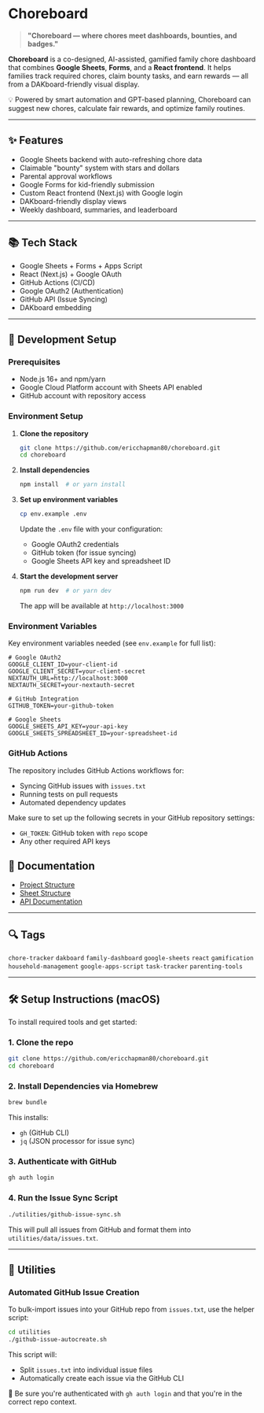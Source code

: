 # Choreboard

> **"Choreboard — where chores meet dashboards, bounties, and badges."**

**Choreboard** is a co-designed, AI-assisted, gamified family chore dashboard that combines **Google Sheets**, **Forms**, and a **React frontend**. It helps families track required chores, claim bounty tasks, and earn rewards — all from a DAKboard-friendly visual display.

💡 Powered by smart automation and GPT-based planning, Choreboard can suggest new chores, calculate fair rewards, and optimize family routines.

---

## ✨ Features

- Google Sheets backend with auto-refreshing chore data
- Claimable "bounty" system with stars and dollars
- Parental approval workflows
- Google Forms for kid-friendly submission
- Custom React frontend (Next.js) with Google login
- DAKboard-friendly display views
- Weekly dashboard, summaries, and leaderboard

---

## 📚 Tech Stack

- Google Sheets + Forms + Apps Script
- React (Next.js) + Google OAuth
- GitHub Actions (CI/CD)
- Google OAuth2 (Authentication)
- GitHub API (Issue Syncing)
- DAKboard embedding

---

## 🚀 Development Setup

### Prerequisites

- Node.js 16+ and npm/yarn
- Google Cloud Platform account with Sheets API enabled
- GitHub account with repository access

### Environment Setup

1. **Clone the repository**

   ```bash
   git clone https://github.com/ericchapman80/choreboard.git
   cd choreboard
   ```

2. **Install dependencies**

   ```bash
   npm install  # or yarn install
   ```

3. **Set up environment variables**

   ```bash
   cp env.example .env
   ```

   Update the `.env` file with your configuration:
   - Google OAuth2 credentials
   - GitHub token (for issue syncing)
   - Google Sheets API key and spreadsheet ID

4. **Start the development server**

   ```bash
   npm run dev  # or yarn dev
   ```

   The app will be available at `http://localhost:3000`

### Environment Variables

Key environment variables needed (see `env.example` for full list):

```env
# Google OAuth2
GOOGLE_CLIENT_ID=your-client-id
GOOGLE_CLIENT_SECRET=your-client-secret
NEXTAUTH_URL=http://localhost:3000
NEXTAUTH_SECRET=your-nextauth-secret

# GitHub Integration
GITHUB_TOKEN=your-github-token

# Google Sheets
GOOGLE_SHEETS_API_KEY=your-api-key
GOOGLE_SHEETS_SPREADSHEET_ID=your-spreadsheet-id
```


### GitHub Actions

The repository includes GitHub Actions workflows for:

- Syncing GitHub issues with `issues.txt`
- Running tests on pull requests
- Automated dependency updates

Make sure to set up the following secrets in your GitHub repository settings:

- `GH_TOKEN`: GitHub token with `repo` scope
- Any other required API keys

## 📖 Documentation

- [Project Structure](/docs/PROJECT_STRUCTURE.md)
- [Sheet Structure](/docs/SHEET_STRUCTURE.md)
- [API Documentation](/docs/API.md)

---

## 🔍 Tags

`chore-tracker` `dakboard` `family-dashboard` `google-sheets` `react` `gamification` `household-management` `google-apps-script` `task-tracker` `parenting-tools`


---

## 🛠 Setup Instructions (macOS)

To install required tools and get started:

### 1. Clone the repo

```bash
git clone https://github.com/ericchapman80/choreboard.git
cd choreboard
```

### 2. Install Dependencies via Homebrew

```bash
brew bundle
```

This installs:
- `gh` (GitHub CLI)
- `jq` (JSON processor for issue sync)

### 3. Authenticate with GitHub

```bash
gh auth login
```

### 4. Run the Issue Sync Script

```bash
./utilities/github-issue-sync.sh
```

This will pull all issues from GitHub and format them into `utilities/data/issues.txt`.

---


## 🧰 Utilities

### Automated GitHub Issue Creation

To bulk-import issues into your GitHub repo from `issues.txt`, use the helper script:

```bash
cd utilities
./github-issue-autocreate.sh
```

This script will:
- Split `issues.txt` into individual issue files
- Automatically create each issue via the GitHub CLI

📄 Be sure you're authenticated with `gh auth login` and that you're in the correct repo context.
